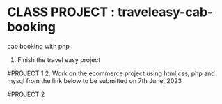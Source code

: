 # CLASS PROJECT : traveleasy-cab-booking
cab booking with php 

1. Finish the travel easy project

#PROJECT 1
2. Work on the ecommerce project using html,css, php and mysql from the link below
to be submitted on 7th June, 2023

#PROJECT 2
